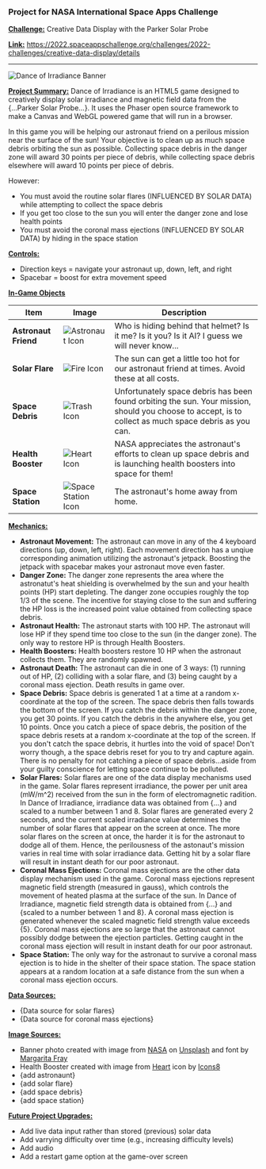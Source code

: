 ### Project for NASA International Space Apps Challenge

**<ins>Challenge:<ins>** Creative Data Display with the Parker Solar Probe

**<ins>Link:<ins>** https://2022.spaceappschallenge.org/challenges/2022-challenges/creative-data-display/details

-----
![Dance of Irradiance Banner](https://user-images.githubusercontent.com/26402139/193454052-d717c023-575e-48e2-9e11-3fb1df3b892e.png)

**<ins>Project Summary:<ins>**
Dance of Irradiance is an HTML5 game designed to creatively display solar irradiance and magnetic field data from the {...Parker Solar Probe...}. It uses the Phaser open source framework to make a Canvas and WebGL powered game that will run in a browser. 

In this game you will be helping our astronaut friend on a perilous mission near the surface of the sun! Your objective is to clean up as much space debris orbiting the sun as possible. Collecting space debris in the danger zone will award 30 points per piece of debris, while collecting space debris elsewhere will award 10 points per piece of debris.

However:
- You must avoid the routine solar flares (INFLUENCED BY SOLAR DATA) while attempting to collect the space debris 
- If you get too close to the sun you will enter the danger zone and lose health points
- You must avoid the coronal mass ejections (INFLUENCED BY SOLAR DATA) by hiding in the space station

**<ins>Controls:<ins>**
- Direction keys = navigate your astronaut up, down, left, and right
- Spacebar = boost for extra movement speed

**<ins>In-Game Objects<ins>**

| **Item** | **Image** | **Description** |
|----------|------------|-----------------|
| **Astronaut Friend**| ![Astronaut Icon](https://user-images.githubusercontent.com/26402139/193454696-68565e68-4c43-4026-86a0-0f2c42ac16ab.png) | Who is hiding behind that helmet? Is it me? Is it you? Is it AI? I guess we will never know... |
| **Solar Flare** | ![Fire Icon](https://user-images.githubusercontent.com/26402139/193454693-f83f8678-577b-4532-a0c0-fab707ad0913.png) | The sun can get a little too hot for our astronaut friend at times. Avoid these at all costs. |              	|
| **Space Debris** | ![Trash Icon](https://user-images.githubusercontent.com/26402139/193454697-3e81aba8-a8f7-40dd-9feb-6772b9aa641d.png) | Unfortunately space debris has been found orbiting the sun. Your mission, should you choose to accept, is to collect as much space debris as you can. |
| **Health Booster** | ![Heart Icon](https://raw.githubusercontent.com/ericlaycock/NASAhackathon/main/assets/heart.png) | NASA appreciates the astronaut's efforts to clean up space debris and is launching health boosters into space for them! |
| **Space Station** | ![Space Station Icon](https://github.com/ericlaycock/NASAhackathon/blob/main/assets/safe_zone.png) | The astronaut's home away from home. |

**<ins>Mechanics:<ins>**
- **Astronaut Movement:** The astronaut can move in any of the 4 keyboard directions (up, down, left, right). Each movement direction has a unqiue corresponding animation utilizing the astronaut's jetpack. Boosting the jetpack with spacebar makes your astronaut move even faster.
- **Danger Zone:** The danger zone represents the area where the astronatut's heat shielding is overwhelmed by the sun and your health points (HP) start depleting. The danger zone occupies roughly the top 1/3 of the scene. The incentive for staying close to the sun and suffering the HP loss is the increased point value obtained from collecting space debris.
- **Astronaut Health:** The astronaut starts with 100 HP. The astronaut will lose HP if they spend time too close to the sun (in the danger zone). The only way to restore HP is through Health Boosters.
- **Health Boosters:** Health boosters restore 10 HP when the astronaut collects them. They are randomly spawned.
- **Astronaut Death:** The astronaut can die in one of 3 ways: (1) running out of HP, (2) colliding with a solar flare, and (3) being caught by a coronal mass ejection. Death results in game over.
- **Space Debris:** Space debris is generated 1 at a time at a random x-coordinate at the top of the screen. The space debris then falls towards the bottom of the screen. If you catch the debris within the danger zone, you get 30 points. If you catch the debris in the anywhere else, you get 10 points. Once you catch a piece of space debris, the position of the space debris resets at a random x-coordinate at the top of the screen. If you don't catch the space debris, it hurtles into the void of space! Don't worry though, a the space debris reset for you to try and capture again. There is no penalty for not catching a piece of space debris...aside from your guilty conscience for letting space continue to be polluted.
- **Solar Flares:** Solar flares are one of the data display mechanisms used in the game. Solar flares represent irradiance, the power per unit area (mW/m^2) received from the sun in the form of electromagnetic radition. In Dance of Irradiance, irradiance data was obtained from {...} and scaled to a number between 1 and 8. Solar flares are generated every 2 seconds, and the current scaled irradiance value determines the number of solar flares that appear on the screen at once. The more solar flares on the screen at once, the harder it is for the astronaut to dodge all of them. Hence, the perilousness of the astonaut's mission varies in real time with solar irradiance data. Getting hit by a solar flare will result in instant death for our poor astronaut.
- **Coronal Mass Ejections:** Coronal mass ejections are the other data display mechanism used in the game. Coronal mass ejections represent magnetic field strength (measured in gauss), which controls the movement of heated plasma at the surface of the sun. In Dance of Irradiance, magnetic field strength data is obtained from {...} and {scaled to a number between 1 and 8}. A coronal mass ejection is generated whenever the scaled magnetic field strength value exceeds {5}. Coronal mass ejections are so large that the astronaut cannot possibly dodge between the ejection particles. Getting caught in the coronal mass ejection will result in instant death for our poor astronaut.
- **Space Station:** The only way for the astronaut to survive a coronal mass ejection is to hide in the shelter of their space station. The space station appears at a random location at a safe distance from the sun when a coronal mass ejection occurs.

**<ins>Data Sources:<ins>**
- {Data source for solar flares}
- {Data source for coronal mass ejections}

**<ins>Image Sources:<ins>**
- Banner photo created with image from <a href="https://unsplash.com/@nasa=">NASA</a> on <a href="https://unsplash.com/s/photos/solar-flare?utm_source=unsplash&utm_medium=referral&utm_content=creditCopyText">Unsplash</a> and font by <a href="https://fontesk.com/space-fray-font/">Margarita Fray</a>
- Health Booster created with image from <a target="_blank" href="https://icons8.com/icon/64452/heart">Heart</a> icon by <a target="_blank" href="https://icons8.com">Icons8</a>
- {add astronaunt}
- {add solar flare}
- {add space debris}
- {add space station}

**<ins>Future Project Upgrades:<ins>**
- Add live data input rather than stored (previous) solar data
- Add varrying difficulty over time (e.g., increasing difficulty levels)
- Add audio
- Add a restart game option at the game-over screen
